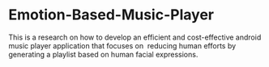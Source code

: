 # Emotion-Based-Music-Player
This is a research on how to develop an efficient and cost-effective android music player application that focuses on  reducing human efforts by generating a playlist based on human facial expressions. 

